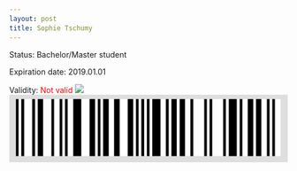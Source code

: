 ```yaml
---
layout: post
title: Sophie Tschumy
---
```


Status: Bachelor/Master student

Expiration date: 2019.01.01

Validity: <font color="red"> Not valid</font> 
![](/members/img/Sophie_Tschumy.png)
![](/members/img/bar.png)
